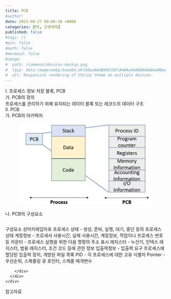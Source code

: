 ```yaml
---
title: PCB
#author: 
date: 2023-09-27 00:00:10 +0800
categories: [PE, 운영체제]
published: false
#tags: []
#pin: false
#math: false
#mermaid: false
#image:
#  path: /commons/devices-mockup.png
#  lqip: data:image/webp;base64,UklGRpoAAABXRUJQVlA4WAoAAAAQAAAADwAABwAAQUxQSDIAAAARL0AmbZurmr57yyIiqE8oiG0bejIYEQTgqiDA9vqnsUSI6H+oAERp2HZ65qP/VIAWAFZQOCBCAAAA8AEAnQEqEAAIAAVAfCWkAALp8sF8rgRgAP7o9FDvMCkMde9PK7euH5M1m6VWoDXf2FkP3BqV0ZYbO6NA/VFIAAAA
#  alt: Responsive rendering of Chirpy theme on multiple devices.
---
```


<div class="post-wrap">
  <div class="para">
    <div class="para-title">
      I. 프로세스 정보 저장 블록, PCB
    </div>
    <div class="para-cntnt">
      <div class="para">
        <div class="para-title">
          가. PCB의 정의
        </div>
        <div class="para-cntnt">
            프로세스를 관리하기 위해 유지되는 데이터 블록 또는 레코드의 데이터 구조
        </div>
      </div>
    </div>
  </div>
  
  <div class="para">
    <div class="para-title">
      II. PCB
    </div>
    <div class="para-cntnt">
      <div class="para">
        <div class="para-title">
          가. PCB의 아키텍처
        </div>
        <div class="para-cntnt">
          <figure class="post-figure">
            <img src="/assets/img/posts/PCB.png" alt="PCB">
<!--            <figcaption>Source: Unveiling the Metaverse: Exploring Emerging Trends, Multifaceted Perspectives, and Future Challenges</figcaption>-->
          </figure>
        </div>
      </div>
      <div class="para">
        <div class="para-title">
          나. PCB의 구성요소
        </div>
        <div class="para-cntnt">
          <table class="post-table">
          </table>
          구성요소 상어카레입아포
  프로세스 상태 - 생성, 준비, 실행, 대기, 중단 등의 프로세스 상태 
  계정정보 - 프로세서 사용시간, 실제 사용시간, 계정정보, 작업이나 프로세스 번호 등 
  카운터 - 프로세스 실행을 위한 다음 명령의 주소 표시 
  레지스터 - 누산기, 인덱스 레지스터, 범용 레지스터, 조건 코드 등에 관한 정보
  입출력정보 - 입출력 요구 프로세스에 할당된 입출력 장치, 개방된 파일 목록 
  PID - 각 프로세스에 대한 고유 식별자 
  Pointer - 우선순위, 스케줄링 큐 포인터, 스케줄 매개변수 

        </div>
      </div>
    </div>
  </div>

  <div class="refr-wrap">
    <div class="refr-title">
        참고자료
    </div>
    <ol class="refr-list">
    <!--    <li>(나현식, 최대선) <a target="_blank" href="https://scienceon.kisti.re.kr/commons/util/originalView.do?cn=JAKO202225948430499&oCn=JAKO202225948430499&dbt=JAKO&journal=NJOU00291864">메타버스 보안 위협 요소 및 대응 방안 검토</a></li>-->
    <!--    <li>(M. Uddin, S. Manickam, H. Ullah, M. Obaidat and A. Dandoush) <a target="_blank" href="https://ieeexplore.ieee.org/abstract/document/10138386">Unveiling the Metaverse: Exploring Emerging Trends, Multifaceted Perspectives, and Future Challenges</a></li>-->
    </ol>
  </div>
</div>
